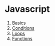 # Javascript

1) [Basics](/Basics/readme.md)
2) [Conditions](/Conditions/readme.md)
3) [Loops](/Loops/readme.md)
4) [Functions](/Functions/readme.md)
